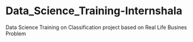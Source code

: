 # Data_Science_Training-Internshala
Data Science Training on  Classification project based on Real Life Busines Problem
